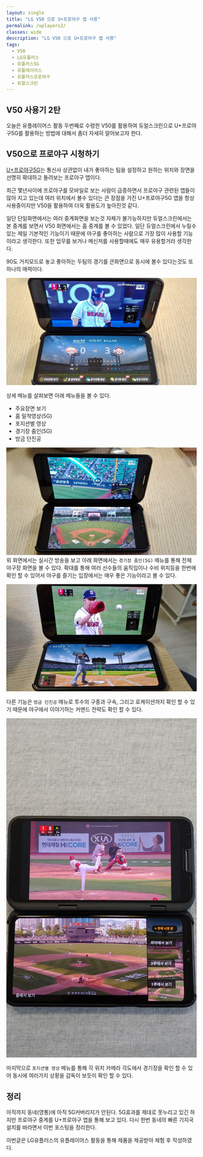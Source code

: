 ```yaml
---
layout: single
title: "LG V50 으로 U+프로야구 앱 사용"
permalink: /uplayers2/
classes: wide
description: "LG V50 으로 U+프로야구 앱 사용"
tags:
  - V50
  - LG유플러스
  - 유플러스5G
  - 유플레이어스
  - 유플러스프로야구
  - 듀얼스크린
---
```


## V50 사용기 2탄

오늘은 유플레이어스 활동 두번째로 수령한 V50를 활용하여 듀얼스크린으로 U+프로야구5G를 활용하는 방법에 대해서 좀더 자세히 알아보고자 한다.  


## V50으로 프로야구 시청하기

[U+프로야구5G](https://www.uplus.co.kr/ent/fiveg/5GServiceDetailBaseball.hpi)는 통신사 상관없이 내가 좋아하는 팀을 설정하고 원하는 위치와 장면을 선명히 확대하고 돌려보는 프로야구 앱이다.  

최근 몇년사이에 프로야구를 모바일로 보는 사람이 급증하면서 프로야구 관련된 앱들이 많아 지고 있는데 여러 위치에서 볼수 있다는 큰 장점을 가진 U+프로야구5G 앱을 항상 사용중이지만 V50을 활용하여 더욱 활용도가 높아진것 같다.  

일단 단일화면에서는 여러 중계화면을 보는것 자체가 불가능하지만 듀얼스크린에서는 본 중계를 보면서 V50 화면에서는 홈 중계를 볼 수 있었다. 일단 듀얼스크린에서 누릴수 있는 제일 기본적인 기능이기 때문에 야구를 좋아하는 사람으로 가장 많이 사용할 기능이라고 생각한다. 또한 업무를 보거나 메신저를 사용할때에도 매우 유용할거라 생각한다.

90도 거치모드로 놓고 좋아하는 두팀의 경기를 큰화면으로 동시에 볼수 있다는것도 또하나의 매력이다.

![v50-100](/images/v50-100.jpg)

상세 메뉴를 살펴보면 아래 메뉴들을 볼 수 있다.
* 주요장면 보기
* 홈 밀착영상(5G)
* 포지션별 영상
* 경기장 줌인(5G)
* 방금 던진공

![v50-101](/images/v50-101.jpg)
위 화면에서는 실시간 방송을 보고 아래 화면에서는 `경기장 줌인(5G)` 메뉴를 통해 전체 야구장 화면을 볼 수 있다. 확대를 통해 여러 선수들의 움직임이나 수비 위치등을 한번에 확인 할 수 있어서 야구를 즐기는 입장에서는 매우 좋은 기능이라고 볼 수 있다.

![v50-102](/images/v50-102.jpg)

다른 기능은 `방금 던진공` 메뉴로 투수의 구종과 구속, 그리고 로케이션까지 확인 할 수 있기 때문에 야구에서 이야기하는 커맨드 전략도 확인 할 수 있다.


![v50-13](/images/v50-13.jpg)

마지막으로 `포지션별 영상` 메뉴를 통해 각 위치 카메라 각도에서 경기장을 확인 할 수 있어 동시에 여러가지 상황을 감독이 보듯이 확인 할 수 있다.

## 정리

아직까지 동네(영통)에 아직 5G커버리지가 안된다. 5G효과를 제대로 못누리고 있긴 하지만 프로야구 중계를 U+프로야구 앱을 통해 보고 있다. 다시 한번 동네의 빠른 기지국 설치를 바라면서 이번 포스팅을 정리한다.

이번글은 LG유플러스의 유플레이어스 활동을 통해 제품을 제공받아 체험 후 작성하였다.  